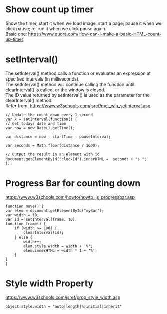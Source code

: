 # Show count up timer    
Show the timer, start it when we load image, start a page; pause it when we click pause; re-run it when we click pause again.   
Basic one: https://www.quora.com/How-can-I-make-a-basic-HTML-count-up-timer    

# setInterval()   
The setInterval() method calls a function or evaluates an expression at specified intervals (in milliseconds).    
The setInterval() method will continue calling the function until clearInterval() is called, or the window is closed.       
The ID value returned by setInterval() is used as the parameter for the clearInterval() method.       
Refer from: https://www.w3schools.com/jsref/met_win_setinterval.asp     

    // Update the count down every 1 second
    var x = setInterval(function() {
    // Get todays date and time
    var now = new Date().getTime();

    var distance = now - startTime - pauseInterval;

    var seconds = Math.floor(distance / 1000);

    // Output the result in an element with id
    document.getElementById("clockId").innerHTML =  seconds + "s ";
    });

# Progress Bar for counting down    
https://www.w3schools.com/howto/howto_js_progressbar.asp    

    function move() {
    var elem = document.getElementById("myBar");
    var width = 10;
    var id = setInterval(frame, 10);
    function frame() {
        if (width >= 100) {
            clearInterval(id);
        } else {
            width++;
            elem.style.width = width + '%';
            elem.innerHTML = width * 1 + '%';
        }
    }
    } 

# Style width Property     
https://www.w3schools.com/jsref/prop_style_width.asp    

    object.style.width = "auto|length|%|initial|inherit" 



